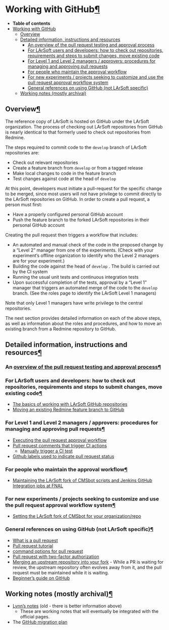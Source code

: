 Working with GitHub[¶](#Working-with-GitHub)
============================================

-   **Table of contents**
-   [Working with GitHub](#Working-with-GitHub)
    -   [Overview](#Overview)
    -   [Detailed information, instructions and resources](#Detailed-information-instructions-and-resources)
        -   [An overview of the pull request testing and approval process](#An-overview-of-the-pull-request-testing-and-approval-process)
        -   [For LArSoft users and developers: how to check out repositories, requirements and steps to submit changes, move existing code](#For-LArSoft-users-and-developers-how-to-check-out-repositories-requirements-and-steps-to-submit-changes-move-existing-code)
        -   [For Level 1 and Level 2 managers / approvers: procedures for managing and approving pull requests](#For-Level-1-and-Level-2-managers-approvers-procedures-for-managing-and-approving-pull-requests)
        -   [For people who maintain the approval workflow](#For-people-who-maintain-the-approval-workflow)
        -   [For new experiments / projects seeking to customize and use the pull request approval workflow system](#For-new-experiments-projects-seeking-to-customize-and-use-the-pull-request-approval-workflow-system)
        -   [General references on using GitHub (not LArSoft specific)](#General-references-on-using-GitHub-not-LArSoft-specific)
    -   [Working notes (mostly archival)](#Working-notes-mostly-archival)


Overview[¶](#Overview)
----------------------

The reference copy of LArSoft is hosted on GitHub under the LArSoft organization. The process of checking out LArSoft repositories from GitHub is nearly identical to that formerly used to check out repositories from Redmine.

The steps required to commit code to the `develop` branch of LArSoft repositories are:

-   Check out relevant repositories
-   Create a feature branch from `develop` or from a tagged release
-   Make local changes to code in the feature branch
-   Test changes against code at the head of `develop`

At this point, developers must initiate a pull-request for the specific change to be merged, since most users will not have privilege to commit directly to the LArSoft repositories on GitHub. In order to create a pull request, a person must first:

-   Have a properly configured personal GitHub account
-   Push the feature branch to the forked LArSoft repositories in their personal GitHub account

Creating the pull request then triggers a workflow that includes:

-   An automated and manual check of the code in the proposed change by a “Level 2” manager from one of the experiments. (Check with your experiment’s offline organization to identify who the Level 2 managers are for your experiment.)
-   Building the code against the head of `develop` . The build is carried out by the CI system
-   Running the usual unit tests and continuous integration tests
-   Upon successful completion of the tests, approval by a “Level 1” manager that triggers an automated merge of the code to the `develop` branch. (See the roles page to identify the LArSoft Level 1 managers)

Note that only Level 1 managers have write privilege to the central repositories.

The next section provides detailed information on each of the above steps, as well as information about the roles and procedures, and how to move an existing branch from a Redmine repository to GitHub.


Detailed information, instructions and resources[¶](#Detailed-information-instructions-and-resources)
-----------------------------------------------------------------------------------------------------


### An [overview of the pull request testing and approval process](Pull_request_testing_and_approval_workflow)[¶](#An-overview-of-the-pull-request-testing-and-approval-process)


### For LArSoft users and developers: how to check out repositories, requirements and steps to submit changes, move existing code[¶](#For-LArSoft-users-and-developers-how-to-check-out-repositories-requirements-and-steps-to-submit-changes-move-existing-code)

-   [The basics of working with LArSoft GitHub repositories](WorkingWithLArSoftGithubRepos)
-   [Moving an existing Redmine feature branch to GitHub](Migrating_Redmine_Feature_Branches)


### For Level 1 and Level 2 managers / approvers: procedures for managing and approving pull requests[¶](#For-Level-1-and-Level-2-managers-approvers-procedures-for-managing-and-approving-pull-requests)

-   [Executing the pull request approval workflow](Executing_the_pull_request_approval_workflow)
-   [Pull request comments that trigger CI actions](Pull_request_comments_that_trigger_CI_actions)
    -   [Manually trigger a CI test](Manually_trigger_a_CI_test)
-   [Github labels used to indicate pull request status](Github_labels_used_to_indicate_pull_request_status)


### For people who maintain the approval workflow[¶](#For-people-who-maintain-the-approval-workflow)

-   [Maintaining the LArSoft fork of CMSbot scripts and Jenkins GitHub Integration jobs at FNAL](Maintaining_CMSbot_scripts_and_Jenkins_jobs)


### For new experiments / projects seeking to customize and use the pull request approval workflow system[¶](#For-new-experiments-projects-seeking-to-customize-and-use-the-pull-request-approval-workflow-system)

-   [Setting the LArSoft fork of CMSbot for your organization/repo](SetupCMSbotScriptsYourOrg)


### General references on using GitHub (not LArSoft specific)[¶](#General-references-on-using-GitHub-not-LArSoft-specific)

-   [What is a pull request](https://docs.github.com/en/github/collaborating-with-issues-and-pull-requests/about-pull-requests)
-   [Pull request tutorial](https://yangsu.github.io/pull-request-tutorial/)
-   [command options for pull request](https://git-scm.com/docs/git-request-pull)
-   [Pull request with two-factor authorization](https://docs.github.com/en/github/authenticating-to-github/accessing-github-using-two-factor-authentication)
-   [Merging an upstream repository into your fork](https://docs.github.com/en/github/collaborating-with-issues-and-pull-requests/merging-an-upstream-repository-into-your-fork) - While a PR is waiting for review, the upstream repository often evolves away from it, and the pull request must be maintained while it is waiting.
-   [Beginner’s guide on GitHub](https://mvthanoshan.medium.com/ubuntu-a-beginners-guide-to-git-github-44a2d2fda0b8)


Working notes (mostly archival)[¶](#Working-notes-mostly-archival)
------------------------------------------------------------------

-   [Lynn’s notes](Lynn's_notes) (old - there is better information above)
    -   These are working notes that will eventually be integrated with the official pages.
-   The [GitHub migration plan](GitHub_migration_plan)
